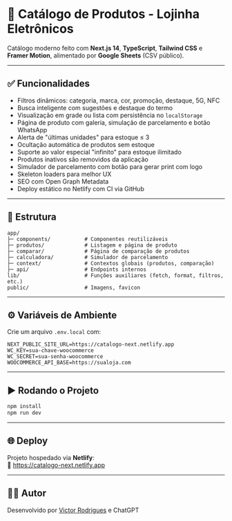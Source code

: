 # 📱 Catálogo de Produtos - Lojinha Eletrônicos

Catálogo moderno feito com **Next.js 14**, **TypeScript**, **Tailwind CSS** e **Framer Motion**, alimentado por **Google Sheets** (CSV público).

---

## ✅ Funcionalidades

- Filtros dinâmicos: categoria, marca, cor, promoção, destaque, 5G, NFC
- Busca inteligente com sugestões e destaque do termo
- Visualização em grade ou lista com persistência no `localStorage`
- Página de produto com galeria, simulação de parcelamento e botão WhatsApp
- Alerta de "últimas unidades" para estoque ≤ 3
- Ocultação automática de produtos sem estoque
- Suporte ao valor especial "infinito" para estoque ilimitado
- Produtos inativos são removidos da aplicação
- Simulador de parcelamento com botão para gerar print com logo
- Skeleton loaders para melhor UX
- SEO com Open Graph Metadata
- Deploy estático no Netlify com CI via GitHub

---

## 📁 Estrutura

```
app/
├─ components/           # Componentes reutilizáveis
├─ produtos/             # Listagem e página de produto
├─ comparar/             # Página de comparação de produtos
├─ calculadora/          # Simulador de parcelamento
├─ context/              # Contextos globais (produtos, comparação)
├─ api/                  # Endpoints internos
lib/                     # Funções auxiliares (fetch, format, filtros, etc.)
public/                  # Imagens, favicon
```

---

## ⚙️ Variáveis de Ambiente

Crie um arquivo `.env.local` com:

```
NEXT_PUBLIC_SITE_URL=https://catalogo-next.netlify.app
WC_KEY=sua-chave-woocommerce
WC_SECRET=sua-senha-woocommerce
WOOCOMMERCE_API_BASE=https://sualoja.com
```

---

## ▶️ Rodando o Projeto

```bash
npm install
npm run dev
```

---

## 🌐 Deploy

Projeto hospedado via **Netlify**:  
🔗 https://catalogo-next.netlify.app

---

## 👨‍💻 Autor

Desenvolvido por [Victor Rodrigues](https://github.com/VictorRodriguesS0) e ChatGPT